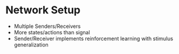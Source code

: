 # Network Setup
 - Multiple Senders/Receivers
 - More states/actions than signal
 - Sender/Receiver implements reinforcement learning with stimulus generalization
